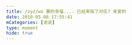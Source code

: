 ```yaml
---
title: /zyz/wo 要的幸福.... 已经来临了对庅? 亲爱的
date: 2010-05-08 17:55:41
mCategories: [说说]
type: moment
hide: true
---
```


